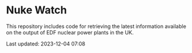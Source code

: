 # Nuke Watch

This repository includes code for retrieving the latest information available on the output of EDF nuclear power plants in the UK.

Last updated: 2023-12-04 07:08